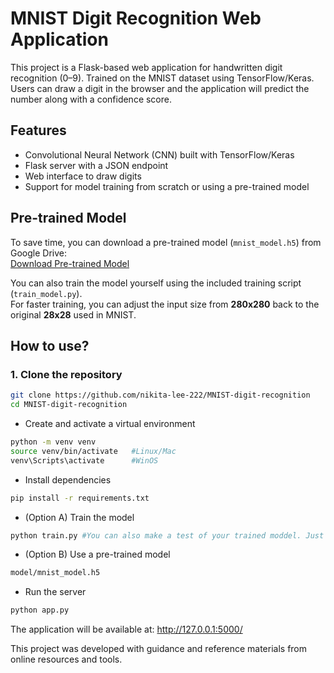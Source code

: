 # MNIST Digit Recognition Web Application

This project is a Flask-based web application for handwritten digit recognition (0–9). Trained on the MNIST dataset using TensorFlow/Keras.  
Users can draw a digit in the browser and the application will predict the number along with a confidence score.

## Features
- Convolutional Neural Network (CNN) built with TensorFlow/Keras
- Flask server with a JSON endpoint
- Web interface to draw digits
- Support for model training from scratch or using a pre-trained model

## Pre-trained Model
To save time, you can download a pre-trained model (`mnist_model.h5`) from Google Drive:  
[Download Pre-trained Model](https://drive.google.com/drive/folders/19h4i68wfja4xEvLxRIThsvCONV5UfoyR?usp=sharing)  

You can also train the model yourself using the included training script (`train_model.py`).  
For faster training, you can adjust the input size from **280x280** back to the original **28x28** used in MNIST.

## How to use?

### 1. Clone the repository
```bash
git clone https://github.com/nikita-lee-222/MNIST-digit-recognition
cd MNIST-digit-recognition
```
- Create and activate a virtual environment
```bash
python -m venv venv
source venv/bin/activate   #Linux/Mac
venv\Scripts\activate      #WinOS
```
- Install dependencies
```bash
pip install -r requirements.txt
```
- (Option A) Train the model
```bash
python train.py #You can also make a test of your trained moddel. Just run test_model.py
```
- (Option B) Use a pre-trained model
```bash
model/mnist_model.h5
```
- Run the server
```bash
python app.py
```
The application will be available at:
http://127.0.0.1:5000/

This project was developed with guidance and reference materials from online resources and tools.
